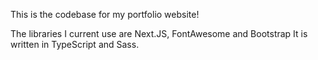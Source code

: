This is the codebase for my portfolio website!

The libraries I current use are Next.JS, FontAwesome and Bootstrap
It is written in TypeScript and Sass.